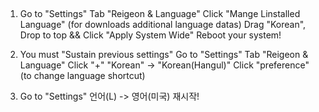 ##

1. Go to "Settings"
	Tab "Reigeon & Language"
	Click "Mange Linstalled Language"
		(for downloads additional language datas)
	Drag "Korean", Drop to top && Click "Apply System Wide"
	Reboot your system!
	
2. You must "Sustain previous settings"
	Go to "Settings"
	Tab "Reigeon & Language"
	Click "+"
	"Korean" -> "Korean(Hangul)" 
	Click "preference"
		(to change language shortcut)
		
3. Go to "Settings"
	언어(L) -> 영어(미국)
	재시작!
